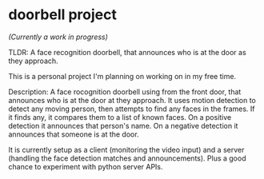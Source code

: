 # doorbell project
*(Currently a work in progress)*

TLDR: A face recognition doorbell, that announces who is at the door as they approach.

This is a personal project I'm planning on working on in my free time.

Description: A face rocognition doorbell using from the front door, that announces who is at the door at they approach.
It uses motion detection to detect any moving person, then attempts to find any faces in the frames. If it finds any, it compares them
to a list of known faces. On a positive detection it announces that person's name. On a negative detection it announces
that someone is at the door.

It is currently setup as a client (monitoring the video input) and a server (handling the face detection matches and announcements). 
Plus a good chance to experiment with python server APIs.
